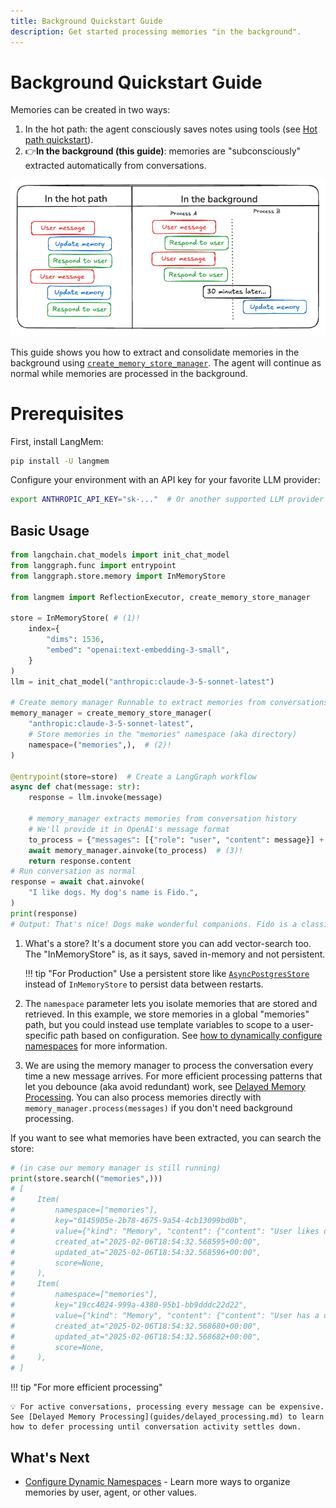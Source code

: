 ```yaml
---
title: Background Quickstart Guide
description: Get started processing memories "in the background".
---
```


# Background Quickstart Guide

Memories can be created in two ways:

1. In the hot path: the agent consciously saves notes using tools (see [Hot path quickstart](hot_path_quickstart.md)).
2. 👉**In the background (this guide)**: memories are "subconsciously" extracted automatically from conversations.

![Hot Path Quickstart Diagram](concepts/img/hot_path_vs_background.png)

This guide shows you how to extract and consolidate memories in the background using [`create_memory_store_manager`](). The agent will continue as normal while memories are processed in the background.

# Prerequisites

First, install LangMem:

```bash
pip install -U langmem
```

Configure your environment with an API key for your favorite LLM provider:

```bash
export ANTHROPIC_API_KEY="sk-..."  # Or another supported LLM provider
```

## Basic Usage

```python
from langchain.chat_models import init_chat_model
from langgraph.func import entrypoint
from langgraph.store.memory import InMemoryStore

from langmem import ReflectionExecutor, create_memory_store_manager

store = InMemoryStore( # (1)!
    index={
        "dims": 1536,
        "embed": "openai:text-embedding-3-small",
    }
)  
llm = init_chat_model("anthropic:claude-3-5-sonnet-latest")

# Create memory manager Runnable to extract memories from conversations
memory_manager = create_memory_store_manager(
    "anthropic:claude-3-5-sonnet-latest",
    # Store memories in the "memories" namespace (aka directory)
    namespace=("memories",),  # (2)!
)

@entrypoint(store=store)  # Create a LangGraph workflow
async def chat(message: str):
    response = llm.invoke(message)

    # memory_manager extracts memories from conversation history
    # We'll provide it in OpenAI's message format
    to_process = {"messages": [{"role": "user", "content": message}] + [response]}
    await memory_manager.ainvoke(to_process)  # (3)!
    return response.content
# Run conversation as normal
response = await chat.ainvoke(
    "I like dogs. My dog's name is Fido.",
)
print(response)
# Output: That's nice! Dogs make wonderful companions. Fido is a classic dog name. What kind of dog is Fido?
```

1. What's a store? It's a document store you can add vector-search too. The "InMemoryStore" is, as it says, saved in-memory and not persistent.

    !!! tip "For Production"
    Use a persistent store like [`AsyncPostgresStore`](https://langchain-ai.github.io/langgraph/reference/store/#langgraph.store.postgres.AsyncPostgresStore) instead of `InMemoryStore` to persist data between restarts.

2. The `namespace` parameter lets you isolate memories that are stored and retrieved. In this example, we store memories in a global "memories" path, but you could instead use template variables to scope to a user-specific path based on configuration. See [how to dynamically configure namespaces](guides/dynamically_configure_namespaces.md) for more information.

3. We are using the memory manager to process the conversation every time a new message arrives. For more efficient processing patterns that let you debounce (aka avoid redundant) work, see [Delayed Memory Processing](guides/delayed_processing.md). You can also process memories directly with `memory_manager.process(messages)` if you don't need background processing.


If you want to see what memories have been extracted, you can search the store:

```python
# (in case our memory manager is still running)
print(store.search(("memories",)))
# [
#     Item(
#         namespace=["memories"],
#         key="0145905e-2b78-4675-9a54-4cb13099bd0b",
#         value={"kind": "Memory", "content": {"content": "User likes dogs as pets"}},
#         created_at="2025-02-06T18:54:32.568595+00:00",
#         updated_at="2025-02-06T18:54:32.568596+00:00",
#         score=None,
#     ),
#     Item(
#         namespace=["memories"],
#         key="19cc4024-999a-4380-95b1-bb9dddc22d22",
#         value={"kind": "Memory", "content": {"content": "User has a dog named Fido"}},
#         created_at="2025-02-06T18:54:32.568680+00:00",
#         updated_at="2025-02-06T18:54:32.568682+00:00",
#         score=None,
#     ),
# ]
```

!!! tip "For more efficient processing"

    💡 For active conversations, processing every message can be expensive. See [Delayed Memory Processing](guides/delayed_processing.md) to learn how to defer processing until conversation activity settles down.

## What's Next

- [Configure Dynamic Namespaces](guides/dynamically_configure_namespaces.md) - Learn more ways to organize memories by user, agent, or other values.
